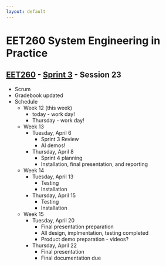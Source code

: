 ```yaml
---
layout: default
---
```


# EET260 System Engineering in Practice

## [EET260](../../) - [Sprint 3](../) - Session 23

- Scrum
- Gradebook updated
- Schedule
    - Week 12 (this week)
        - today - work day!
        - Thursday - work day!
    - Week 13
        - Tuesday, April 6 
            - Sprint 3 Review
            - AI demos!
        - Thursday, April 8
            - Sprint 4 planning 
            - Installation, final presentation, and reporting
    - Week 14
        - Tuesday, April 13 
            - Testing
            - Installation
        - Thursday, April 15 
            - Testing
            - Installation
    - Week 15
        - Tuesday, April 20
            - Final presentation preparation
            - All design, implmentation, testing completed
            - Product demo preparation - videos?
        - Thursday, April 22
            - Final presentation
            - Final documentation due



    

 
